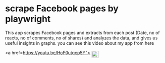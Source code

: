 # scrape Facebook pages by playwright

This app scrapes Facebook pages and extracts from each post (Date, no of reacts, no of comments, no of shares) and analyzes the data, and gives us useful insights in graphs.
you can see this video about my app from here

<a href=https://youtu.be/HoF0utqcp5Y">
  <img align="middle" alt="Youtube" width="22px" src="https://img.icons8.com/ios-glyphs/344/youtube-play.png" />
</a>
